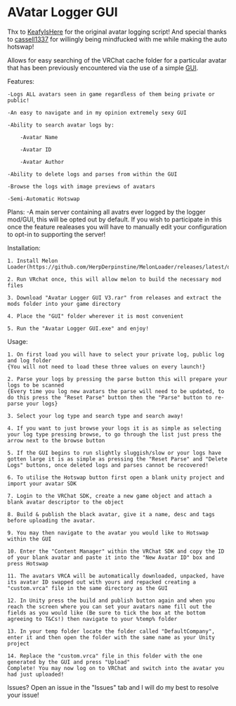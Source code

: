 # AVatar Logger GUI

Thx to [KeafyIsHere](https://github.com/KeafyIsHere) for the original avatar logging script!
And special thanks to [cassell1337](https://github.com/cassell1337) for willingly being mindfucked with me while making the auto hotswap!

Allows for easy searching of the VRChat cache folder for a particular avatar that has been previously encountered via the use of a simple [GUI](https://i.imgur.com/02xNo0V.png).

Features:

	-Logs ALL avatars seen in game regardless of them being private or public!
	
	-An easy to navigate and in my opinion extremely sexy GUI
	
	-Ability to search avatar logs by:
	
		-Avatar Name
		
		-Avatar ID
		
		-Avatar Author
		
	-Ability to delete logs and parses from within the GUI
	
	-Browse the logs with image previews of avatars
	
	-Semi-Automatic Hotswap

Plans:
	-A main server containing all avatrs ever logged by the logger mod/GUI, this will be opted out by default. If you wish to participate in this once the feature realeases you will have to manually edit your configuration to opt-in to supporting the server!

Installation:
	
	1. Install Melon Loader(https://github.com/HerpDerpinstine/MelonLoader/releases/latest/download/MelonLoader.Installer.exe).
	
	2. Run VRchat once, this will allow melon to build the necessary mod files
	
	3. Download "Avatar Logger GUI V3.rar" from releases and extract the mods folder into your game directory
	
	4. Place the "GUI" folder wherever it is most convenient
	
	5. Run the "Avatar Logger GUI.exe" and enjoy!
	
Usage:

	1. On first load you will have to select your private log, public log and log folder
	{You will not need to load these three values on every launch!}
	
	2. Parse your logs by pressing the parse button this will prepare your logs to be scanned
	{Every time you log new avatars the parse will need to be updated, to do this press the "Reset Parse" button then the "Parse" button to re-parse your logs}
	
	3. Select your log type and search type and search away!
	
	4. If you want to just browse your logs it is as simple as selecting your log type pressing browse, to go through the list just press the arrow next to the browse button
	
	5. If the GUI begins to run slightly sluggish/slow or your logs have gotten large it is as simple as pressing the "Reset Parse" and "Delete Logs" buttons, once deleted logs and parses cannot be recovered!
	
	6. To utilise the Hotswap button first open a blank unity project and import your avatar SDK
	
	7. Login to the VRChat SDK, create a new game object and attach a blank avatar descriptor to the object
	
	8. Build & publish the black avatar, give it a name, desc and tags before uploading the avatar.
	
	9. You may then navigate to the avatar you would like to Hotswap within the GUI
	
	10. Enter the "Content Manager" within the VRChat SDK and copy the ID of your blank avatar and paste it into the "New Avatar ID" box and press Hotswap
	
	11. The avatars VRCA will be automatically downloaded, unpacked, have its avatar ID swapped out with yours and repacked creating a "custom.vrca" file in the same directory as the GUI
	
	12. In Unity press the build and publish button again and when you reach the screen where you can set your avatars name fill out the fields as you would like (Be sure to tick the box at the bottom agreeing to T&Cs!) then navigate to your %temp% folder
	
	13. In your temp folder locate the folder called "DefaultCompany", enter it and then open the folder with the same name as your Unity project
	
	14. Replace the "custom.vrca" file in this folder with the one generated by the GUI and press "Upload"
	Complete! You may now log on to VRChat and switch into the avatar you had just uploaded!
	
Issues? Open an issue in the "Issues" tab and I will do my best to resolve your issue!
